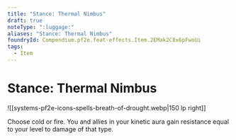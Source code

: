 ```yaml
---
title: "Stance: Thermal Nimbus"
draft: true
noteType: ":luggage:"
aliases: "Stance: Thermal Nimbus"
foundryId: Compendium.pf2e.feat-effects.Item.2EMak2C8x6pFwoUi
tags:
  - Item
---
```


# Stance: Thermal Nimbus
![[systems-pf2e-icons-spells-breath-of-drought.webp|150 lp right]]

Choose cold or fire. You and allies in your kinetic aura gain resistance equal to your level to damage of that type.
